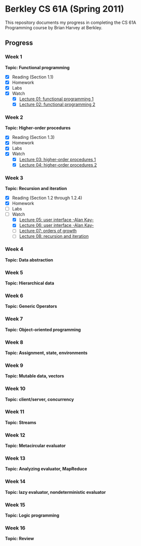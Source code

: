# Berkley CS 61A (Spring 2011)

This repository documents my progress in completing the CS 61A Programming course by Brian Harvey at Berkley.

## Progress

### Week 1

**Topic: Functional programming**

- [x] Reading (Section 1.1)
- [x] Homework
- [x] Labs
- [x] Watch
  - [x] [Lecture 01: functional programming 1](https://archive.org/details/ucberkeley_webcast_l28HAzKy0N8)
  - [x] [Lecture 02: functional programming 2](https://archive.org/details/ucberkeley_webcast_TTK2lZoWbPQ)

### Week 2

**Topic: Higher-order procedures**

- [x] Reading (Section 1.3)
- [x] Homework
- [x] Labs
- [x] Watch
  - [x] [Lecture 03: higher-order procedures 1](https://archive.org/details/ucberkeley_webcast_ogIGxEzvnSE)
  - [x] [Lecture 04: higher-order procedures 2](https://archive.org/details/ucberkeley_webcast_ZvH3wF2qg7Q)

### Week 3

**Topic: Recursion and iteration**

- [x] Reading (Section 1.2 through 1.2.4)
- [x] Homework
- [ ] Labs
- [ ] Watch
  - [x] [Lecture 05: user interface -Alan Kay-](https://archive.org/details/ucberkeley_webcast_dC4YGxzoAXk)
  - [x] [Lecture 06: user interface -Alan Kay-](https://archive.org/details/ucberkeley_webcast_qxDGE1-S_LE)
  - [ ] [Lecture 07: orders of growth](https://archive.org/details/ucberkeley_webcast_32L5j10rrK0)
  - [ ] [Lecture 08: recursion and iteration](https://archive.org/details/ucberkeley_webcast_0G3tNuBBO5I)

### Week 4

**Topic: Data abstraction**

### Week 5

**Topic: Hierarchical data**

### Week 6

**Topic: Generic Operators**

### Week 7

**Topic: Object-oriented programming**

### Week 8

**Topic: Assignment, state, environments**

### Week 9

**Topic: Mutable data, vectors**

### Week 10

**Topic: client/server, concurrency**

### Week 11

**Topic: Streams**

### Week 12

**Topic: Metacircular evaluator**

### Week 13

**Topic: Analyzing evaluator, MapReduce**

### Week 14

**Topic: lazy evaluator, nondeterministic evaluator**

### Week 15

**Topic: Logic programming**

### Week 16

**Topic: Review**
